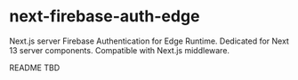 # next-firebase-auth-edge

Next.js server Firebase Authentication for Edge Runtime. Dedicated for Next 13 server components. Compatible with Next.js middleware.

README TBD
